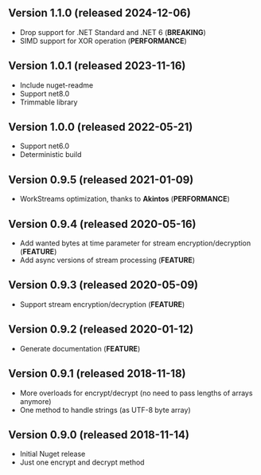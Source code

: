 ## Version 1.1.0 (released 2024-12-06)
- Drop support for .NET Standard and .NET 6 (**BREAKING**)
- SIMD support for XOR operation (**PERFORMANCE**)

## Version 1.0.1 (released 2023-11-16)
- Include nuget-readme
- Support net8.0
- Trimmable library

## Version 1.0.0 (released 2022-05-21)
- Support net6.0
- Deterministic build

## Version 0.9.5 (released 2021-01-09)
- WorkStreams optimization, thanks to **Akintos** (**PERFORMANCE**)

## Version 0.9.4 (released 2020-05-16)
- Add wanted bytes at time parameter for stream encryption/decryption (**FEATURE**)
- Add async versions of stream processing (**FEATURE**)

## Version 0.9.3 (released 2020-05-09)
- Support stream encryption/decryption (**FEATURE**)

## Version 0.9.2 (released 2020-01-12)
- Generate documentation (**FEATURE**)

## Version 0.9.1 (released 2018-11-18)
- More overloads for encrypt/decrypt (no need to pass lengths of arrays anymore)
- One method to handle strings (as UTF-8 byte array)
 
## Version 0.9.0 (released 2018-11-14)
- Initial Nuget release
- Just one encrypt and decrypt method